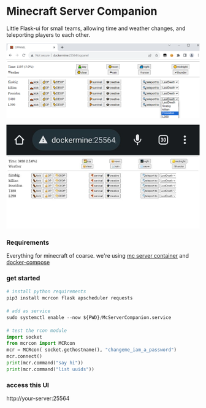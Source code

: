 # Minecraft Server Companion
Little Flask-ui for small teams, allowing time and weather changes, and teleporting players to each other.

![screenshot.png](screenshot.png)

![screenshot2.jpg](screenshot2.jpg)

### Requirements
Everything for minecraft of coarse. we're using [mc server container](https://github.com/itzg/docker-minecraft-server) and [docker-compose](https://docs.docker.com/compose/install/)

### get started
```python
# install python requirements
pip3 install mcrcon flask apscheduler requests

# add as service
sudo systemctl enable --now ${PWD}/McServerCompanion.service

# test the rcon module
import socket
from mcrcon import MCRcon
mcr = MCRcon( socket.gethostname(), "changeme_iam_a_password")
mcr.connect()
print(mcr.command("say hi"))
print(mcr.command("list uuids"))
```

### access this UI
http://your-server:25564
